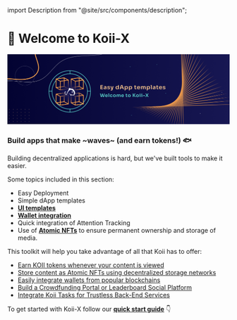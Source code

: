import Description from "@site/src/components/description";

# 👋 Welcome to Koii-X

![Banner](../img/Welcome%20to%20Koii-X.png)

<Description
  text="Koii's Proprietary App Building Toolkit"
/>

### Build apps that make \~waves\~ (and earn tokens!) :fish:&#x20;

Building decentralized applications is hard, but we've built tools to make it easier.

Some topics included in this section:

* Easy Deployment
* Simple dApp templates
* [**UI templates** ](/develop/build-dapps-with-koii/template-library/ui-template-layout/)
* [**Wallet integration**](/develop/build-dapps-with-koii/integrating-wallets/)
* Quick integration of Attention Tracking
* Use of [**Atomic NFTs**](/develop/build-dapps-with-koii/using-nfts-as-content/create-nfts) to ensure permanent ownership and storage of media.&#x20;

This toolkit will help you take advantage of all that Koii has to offer:

* [Earn KOII tokens whenever your content is viewed](/concepts/earning-koii/proof-of-real-traffic/attention-mining)
* [Store content as Atomic NFTs using decentralized storage networks](/develop/build-dapps-with-koii/using-nfts-as-content/)
* [Easily integrate wallets from popular blockchains](/develop/build-dapps-with-koii/integrating-wallets/finnie-wallet)
* [Build a Crowdfunding Portal or Leaderboard Social Platform](/develop/build-dapps-with-koii/template-library/)
* [Integrate Koii Tasks for Trustless Back-End Services ](/develop/microservices-and-tasks/what-are-tasks/)



To get started with Koii-X follow our [**quick start guide**](./quick-start) 👇
